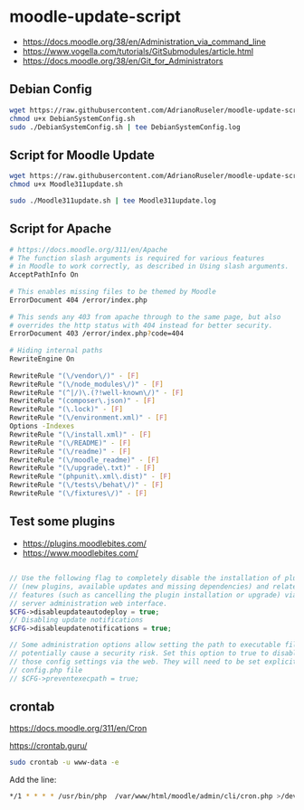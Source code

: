 # moodle-update-script
- https://docs.moodle.org/38/en/Administration_via_command_line
- https://www.vogella.com/tutorials/GitSubmodules/article.html
- https://docs.moodle.org/38/en/Git_for_Administrators

## Debian Config
```bash
wget https://raw.githubusercontent.com/AdrianoRuseler/moodle-update-script/master/DebianSystemConfig.sh -O DebianSystemConfig.sh
chmod u+x DebianSystemConfig.sh
sudo ./DebianSystemConfig.sh | tee DebianSystemConfig.log
```

## Script for Moodle Update
```bash
wget https://raw.githubusercontent.com/AdrianoRuseler/moodle-update-script/master/Moodle311update.sh -O Moodle311update.sh
chmod u+x Moodle311update.sh

sudo ./Moodle311update.sh | tee Moodle311update.log
```

## Script for Apache
```bash
# https://docs.moodle.org/311/en/Apache
# The function slash arguments is required for various features 
# in Moodle to work correctly, as described in Using slash arguments. 
AcceptPathInfo On
				
# This enables missing files to be themed by Moodle 
ErrorDocument 404 /error/index.php
 
# This sends any 403 from apache through to the same page, but also
# overrides the http status with 404 instead for better security.
ErrorDocument 403 /error/index.php?code=404
				
# Hiding internal paths
RewriteEngine On
 
RewriteRule "(\/vendor\/)" - [F]
RewriteRule "(\/node_modules\/)" - [F]
RewriteRule "(^|/)\.(?!well-known\/)" - [F]
RewriteRule "(composer\.json)" - [F]
RewriteRule "(\.lock)" - [F]
RewriteRule "(\/environment.xml)" - [F]
Options -Indexes
RewriteRule "(\/install.xml)" - [F]
RewriteRule "(\/README)" - [F]
RewriteRule "(\/readme)" - [F]
RewriteRule "(\/moodle_readme)" - [F]
RewriteRule "(\/upgrade\.txt)" - [F]
RewriteRule "(phpunit\.xml\.dist)" - [F]
RewriteRule "(\/tests\/behat\/)" - [F]
RewriteRule "(\/fixtures\/)" - [F]
```

## Test some plugins
- https://plugins.moodlebites.com/
- https://www.moodlebites.com/


## 
```php
// Use the following flag to completely disable the installation of plugins
// (new plugins, available updates and missing dependencies) and related
// features (such as cancelling the plugin installation or upgrade) via the
// server administration web interface.
$CFG->disableupdateautodeploy = true;
// Disabling update notifications
$CFG->disableupdatenotifications = true;

// Some administration options allow setting the path to executable files. This can
// potentially cause a security risk. Set this option to true to disable editing
// those config settings via the web. They will need to be set explicitly in the
// config.php file
// $CFG->preventexecpath = true;
```
## crontab
https://docs.moodle.org/311/en/Cron

https://crontab.guru/
```bash
sudo crontab -u www-data -e
```
Add the line:
```bash
*/1 * * * * /usr/bin/php  /var/www/html/moodle/admin/cli/cron.php >/dev/null
```
